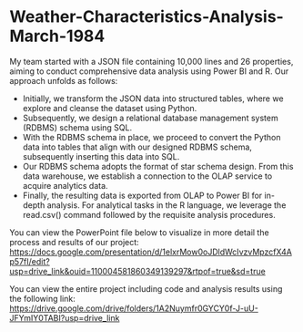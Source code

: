 # Weather-Characteristics-Analysis-March-1984
My team started with a JSON file containing 10,000 lines and 26 properties, aiming to conduct comprehensive data analysis using  Power BI and R. Our approach unfolds as follows:
- Initially, we transform the JSON data into structured tables, where we explore and cleanse the dataset using Python.
- Subsequently, we design a relational database management system (RDBMS) schema using SQL.
- With the RDBMS schema in place, we proceed to convert the Python data into tables that align with our designed RDBMS schema, subsequently inserting this data into SQL.
- Our RDBMS schema adopts the format of star schema design. From this data warehouse, we establish a connection to the OLAP service to acquire analytics data.
- Finally, the resulting data is exported from OLAP to Power BI for in-depth analysis. For analytical tasks in the R language, we leverage the read.csv() command followed by the requisite analysis procedures.

You can view the PowerPoint file below to visualize in more detail the process and results of our project:
https://docs.google.com/presentation/d/1elxrMow0oJDldWcIvzvMpzcfX4Ap57fI/edit?usp=drive_link&ouid=110004581860349139297&rtpof=true&sd=true 

You can view the entire project including code and analysis results using the following link:
https://drive.google.com/drive/folders/1A2Nuymfr0GYCY0f-J-uU-JFYmIY0TABI?usp=drive_link 
